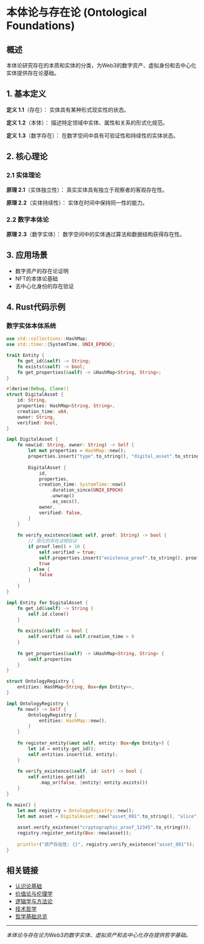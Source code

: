 # 本体论与存在论 (Ontological Foundations)

## 概述

本体论研究存在的本质和实体的分类，为Web3的数字资产、虚拟身份和去中心化实体提供存在论基础。

## 1. 基本定义

**定义 1.1**（存在）：
实体具有某种形式现实性的状态。

**定义 1.2**（本体）：
描述特定领域中实体、属性和关系的形式化规范。

**定义 1.3**（数字存在）：
在数字空间中具有可验证性和持续性的实体状态。

## 2. 核心理论

### 2.1 实体理论

**原理 2.1**（实体独立性）：
真实实体具有独立于观察者的客观存在性。

**原理 2.2**（实体持续性）：
实体在时间中保持同一性的能力。

### 2.2 数字本体论

**原理 2.3**（数字实体）：
数字空间中的实体通过算法和数据结构获得存在性。

## 3. 应用场景

- 数字资产的存在论证明
- NFT的本体论基础
- 去中心化身份的存在验证

## 4. Rust代码示例

### 数字实体本体系统

```rust
use std::collections::HashMap;
use std::time::{SystemTime, UNIX_EPOCH};

trait Entity {
    fn get_id(&self) -> String;
    fn exists(&self) -> bool;
    fn get_properties(&self) -> &HashMap<String, String>;
}

#[derive(Debug, Clone)]
struct DigitalAsset {
    id: String,
    properties: HashMap<String, String>,
    creation_time: u64,
    owner: String,
    verified: bool,
}

impl DigitalAsset {
    fn new(id: String, owner: String) -> Self {
        let mut properties = HashMap::new();
        properties.insert("type".to_string(), "digital_asset".to_string());
        
        DigitalAsset {
            id,
            properties,
            creation_time: SystemTime::now()
                .duration_since(UNIX_EPOCH)
                .unwrap()
                .as_secs(),
            owner,
            verified: false,
        }
    }
    
    fn verify_existence(&mut self, proof: String) -> bool {
        // 简化的存在证明验证
        if proof.len() > 10 {
            self.verified = true;
            self.properties.insert("existence_proof".to_string(), proof);
            true
        } else {
            false
        }
    }
}

impl Entity for DigitalAsset {
    fn get_id(&self) -> String {
        self.id.clone()
    }
    
    fn exists(&self) -> bool {
        self.verified && self.creation_time > 0
    }
    
    fn get_properties(&self) -> &HashMap<String, String> {
        &self.properties
    }
}

struct OntologyRegistry {
    entities: HashMap<String, Box<dyn Entity>>,
}

impl OntologyRegistry {
    fn new() -> Self {
        OntologyRegistry {
            entities: HashMap::new(),
        }
    }
    
    fn register_entity(&mut self, entity: Box<dyn Entity>) {
        let id = entity.get_id();
        self.entities.insert(id, entity);
    }
    
    fn verify_existence(&self, id: &str) -> bool {
        self.entities.get(id)
            .map_or(false, |entity| entity.exists())
    }
}

fn main() {
    let mut registry = OntologyRegistry::new();
    let mut asset = DigitalAsset::new("asset_001".to_string(), "alice".to_string());
    
    asset.verify_existence("cryptographic_proof_12345".to_string());
    registry.register_entity(Box::new(asset));
    
    println!("资产存在性: {}", registry.verify_existence("asset_001"));
}
```

## 相关链接

- [认识论基础](01_Epistemological_Foundations.md)
- [价值论与伦理学](03_Value_Theory_Ethics.md)
- [逻辑学与方法论](04_Logic_Methodology.md)
- [技术哲学](05_Philosophy_of_Technology.md)
- [哲学基础总览](../)

---

*本体论与存在论为Web3的数字实体、虚拟资产和去中心化存在提供哲学基础。*
